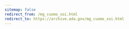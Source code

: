 ```yaml
---
sitemap: false 
redirect_from: /mg_cuomo_soi.html 
redirect_to: https://archive.ada.gov/mg_cuomo_soi.html 
---
```

